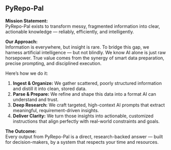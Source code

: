 ## PyRepo-Pal

**Mission Statement:**  
PyRepo-Pal exists to transform messy, fragmented information into clear, actionable knowledge — reliably, efficiently, and intelligently.

**Our Approach:**  
Information is everywhere, but insight is rare. To bridge this gap, we harness artificial intelligence — but not blindly. We know AI alone is just raw horsepower. True value comes from the synergy of smart data preparation, precise prompting, and disciplined execution.

Here’s how we do it:  

1. **Ingest & Organize:** We gather scattered, poorly structured information and distill it into clean, stored data.  
2. **Parse & Prepare:** We refine and shape this data into a format AI can understand and trust.  
3. **Deep Research:** We craft targeted, high-context AI prompts that extract meaningful, requirement-driven insights.  
4. **Deliver Clarity:** We turn those insights into actionable, customized instructions that align perfectly with real-world constraints and goals.

**The Outcome:**  
Every output from PyRepo-Pal is a direct, research-backed answer — built for decision-makers, by a system that respects your time and resources.
